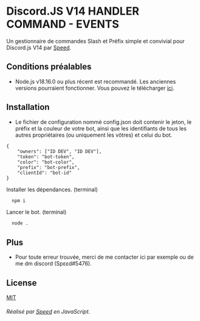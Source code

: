 # Discord.JS V14 HANDLER COMMAND - EVENTS

Un gestionnaire de commandes Slash et Préfix simple et convivial pour Discord.js V14 par [Speed](https://github.com/plancton0).

## Conditions préalables

- Node.js v18.16.0 ou plus récent est recommandé. Les anciennes versions pourraient fonctionner. Vous pouvez le télécharger [ici](https://nodejs.org/en/download/).

## Installation

- Le fichier de configuration nommé config.json doit contenir le jeton, le préfix et la couleur de votre bot, ainsi que les identifiants de tous les autres propriétaires (ou uniquement les vôtres) et celui du bot.
```
{
	"owners": ["ID DEV", "ID DEV"],
	"token": "bot-token",
	"color": "bot-color",
	"prefix": "bot-prefix",
	"clientId": "bot-id"
}
```

Installer les dépendances. (terminal)

```bash
  npm i 
```

Lancer le bot. (terminal)

```bash
  node .
```
## Plus

- Pour toute erreur trouvée, merci de me contacter ici par exemple ou de me dm discord (Spεεd#5476).

## License

[MIT](https://github.com/driwand/discord.js-v13-template/blob/main/LICENCE)

###### Réalisé par [Speed](https://github.com/plancton0) en JavaScript.
